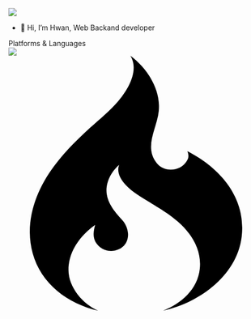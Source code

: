 <a href="mailto:mwwo88@gmail.com"><img src="https://img.shields.io/badge/mwwo88@gmail.com-EA4335?style=flat-square&logo=Gmail&logoColor=white"/></a>

- 👋 Hi, I’m Hwan, Web Backand developer

Platforms & Languages
<br/>
<img src="https://img.shields.io/badge/php-7.2.34-green>"/>
<svg role="img" viewBox="0 0 24 24" xmlns="http://www.w3.org/2000/svg"><title>CodeIgniter</title><path d="M11.466 0c.88 1.423-.28 3.306-1.207 4.358-.899 1.02-1.992 1.873-2.985 2.8-1.066.996-2.091 2.044-2.967 3.213-1.753 2.339-2.827 5.28-2.038 8.199.788 2.916 3.314 4.772 6.167 5.429-1.44-.622-2.786-2.203-2.79-3.82-.003-1.765 1.115-3.262 2.505-4.246-.167.632-.258 1.21.155 1.774a1.68 1.68 0 0 0 1.696.642c1.487-.326 1.556-1.96.674-2.914-.872-.943-1.715-2.009-1.384-3.377.167-.685.588-1.328 1.121-1.787-.41 1.078.755 2.14 1.523 2.67 1.332.918 2.793 1.612 4.017 2.688 1.288 1.132 2.24 2.661 2.047 4.435-.208 1.923-1.736 3.26-3.45 3.936 3.622-.8 7.365-3.61 7.44-7.627.093-3.032-1.903-5.717-5.158-7.384.19.48.074.697-.058.924-.55.944-2.082 1.152-2.835.184-1.205-1.548.025-3.216.197-4.855.215-2.055-1.073-4.049-2.67-5.242z"/></svg>
